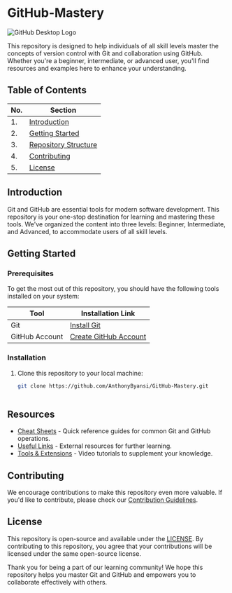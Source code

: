 # GitHub-Mastery
![GitHub Desktop Logo](https://github.githubassets.com/images/modules/logos_page/Octocat.png)

This repository is designed to help individuals of all skill levels master the concepts of version control with Git and collaboration using GitHub. Whether you're a beginner, intermediate, or advanced user, you'll find resources and examples here to enhance your understanding.

## Table of Contents

| No. | Section                                  |
|---- |-----------------------------------------|
| 1.  | [Introduction](#introduction)           |
| 2.  | [Getting Started](#getting-started)     |
| 3.  | [Repository Structure](#repository-structure) |
| 4.  | [Contributing](#contributing)           |
| 5.  | [License](#license)                     |

## Introduction

Git and GitHub are essential tools for modern software development. This repository is your one-stop destination for learning and mastering these tools. We've organized the content into three levels: Beginner, Intermediate, and Advanced, to accommodate users of all skill levels.

## Getting Started

### Prerequisites

To get the most out of this repository, you should have the following tools installed on your system:

| Tool        | Installation Link                   |
|------------ |-------------------------------------|
| Git         | [Install Git](https://git-scm.com/) |
| GitHub Account | [Create GitHub Account](https://github.com/) |

### Installation

1. Clone this repository to your local machine:

   ```sh
   git clone https://github.com/AnthonyByansi/GitHub-Mastery.git
  
## Resources

- [Cheat Sheets](Resources/CheatSheets.md) - Quick reference guides for common Git and GitHub operations.
- [Useful Links](Resources/Links.md) - External resources for further learning.
- [Tools & Extensions](Tools_and_Extensions.md) - Video tutorials to supplement your knowledge.

## Contributing

We encourage contributions to make this repository even more valuable. If you'd like to contribute, please check our [Contribution Guidelines](CONTRIBUTING.md).

## License

This repository is open-source and available under the [LICENSE](License.md). By contributing to this repository, you agree that your contributions will be licensed under the same open-source license.

Thank you for being a part of our learning community! We hope this repository helps you master Git and GitHub and empowers you to collaborate effectively with others.
